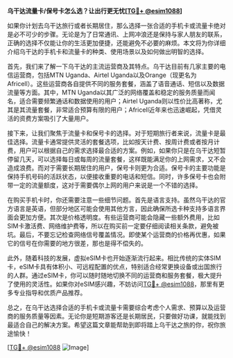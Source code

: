 **乌干达流量卡/保号卡怎么选？让出行更无忧[[TG💪+ @esim1088](https://t.me/s/esim1088)]**

如果你计划去乌干达旅行或者长期居住，那么选择一张合适的手机卡或流量卡绝对是必不可少的步骤。无论是为了日常通讯、上网冲浪还是保持与家人朋友的联系，正确的选择不仅能让你的生活更加便捷，还能避免不必要的麻烦。本文将为你详细介绍乌干达的手机卡和流量卡的种类、使用场景以及如何做出明智的选择。

首先，我们来了解一下乌干达的主流运营商及其特点。乌干达目前有几家主要的电信运营商，包括MTN Uganda、Airtel Uganda以及Orange（现更名为Africell）。这些运营商各自提供不同的服务套餐，涵盖了语音通话、短信以及数据流量等方面。其中，MTN Uganda以其广泛的网络覆盖和稳定的服务质量而闻名，适合需要频繁通话和数据使用的用户；Airtel Uganda则以性价比高著称，尤其是其流量套餐，非常适合预算有限的用户；Africell近年来也迅速崛起，凭借灵活的资费方案吸引了大量用户。

接下来，让我们聚焦于流量卡和保号卡的选择。对于短期旅行者来说，流量卡是最佳选择。流量卡通常提供灵活的套餐选项，比如按天计费、按周计费或者按月计费，用户可以根据自己的需求选择最合适的方案。例如，如果你只是在乌干达短暂停留几天，可以选择每日或每周的流量套餐，这样既能满足你的上网需求，又不会造成浪费。而对于需要长期居住的用户，保号卡则更为合适。保号卡的主要功能是保持手机号码的活跃状态，以便接收重要的电话和短信。同时，许多保号卡也会附带一定的流量额度，这对于需要偶尔上网的用户来说是一个不错的选择。

在购买手机卡时，你还需要注意一些细节问题。首先是语言支持。虽然乌干达的官方语言是英语，但部分地区可能会使用其他方言，因此确保所选卡种支持多语言界面会更加方便。其次是价格透明度。有些运营商可能会隐藏一些额外费用，比如SIM卡激活费、网络维护费等，所以在购买前一定要仔细阅读相关条款，避免被坑。最后，不要忘记检查网络信号覆盖情况。即使某个运营商的价格再优惠，如果它的信号在你需要的地方很差，那也是得不偿失的。

此外，随着科技的发展，虚拟eSIM卡也开始逐渐流行起来。相比传统的实体SIM卡，eSIM卡具有体积小、可远程配置的优点，特别适合经常更换设备或出国旅行的人群。通过eSIM卡，你可以随时随地切换不同的运营商和服务套餐，极大提升了使用的灵活性。如果你对eSIM感兴趣，不妨访问[TG💪+ @esim1088](https://t.me/s/esim1088)，那里有更多专业指导和优质产品推荐。

总之，在乌干达选择合适的手机卡或流量卡需要综合考虑个人需求、预算以及运营商的服务质量等因素。无论你是短期游客还是长期居民，只要做好功课，就能找到最适合自己的解决方案。希望这篇文章能帮助到即将踏上乌干达之旅的你，祝你旅途愉快！

[[TG💪+ @esim1088](https://t.me/s/esim1088) ![Image](https://i.postimg.cc/4NQfJmqS/Snipaste-2025-05-13-00-14-12.png)]